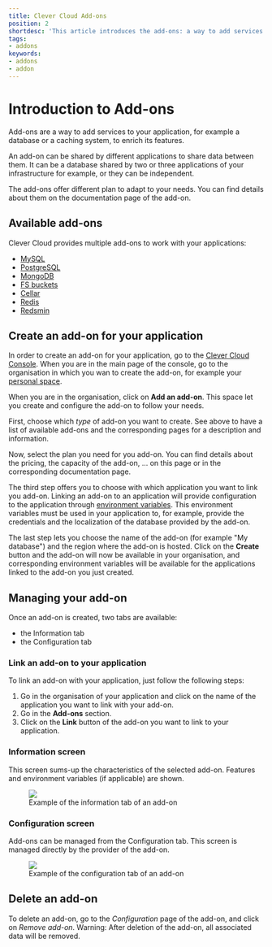 ```yaml
---
title: Clever Cloud Add-ons
position: 2
shortdesc: 'This article introduces the add-ons: a way to add services to your application on Clever Cloud.'
tags:
- addons
keywords:
- addons
- addon
---
```


# Introduction to Add-ons

Add-ons are a way to add services to your application, for example a database or a caching system, to enrich its
features.

An add-on can be shared by different applications to share data between them. It can be a database shared by two or
three applications of your infrastructure for example, or they can be independent.

The add-ons offer different plan to adapt to your needs. You can find details about them on the documentation page of
the add-on.

## Available add-ons

Clever Cloud provides multiple add-ons to work with your applications:

* [MySQL](/addons/mysql)
* [PostgreSQL](/addons/postgresql)
* [MongoDB](/addons/mongodb)
* [FS buckets](/addons/fs_buckets)
* [Cellar](/addons/cellar)
* [Redis](/addons/redis)
* [Redsmin](/addons/redsmin)

## Create an add-on for your application

In order to create an add-on for your application, go to the [Clever Cloud Console](https://console.clever-cloud.com/).
When you are in the main page of the console, go to the organisation in which you wan to create the add-on,
for example your [personal space](https://console.clever-cloud.com/users/me).

When you are in the organisation, click on **Add an add-on**. This space let you create and configure the
add-on to follow your needs.

First, choose which *type* of add-on you want to create. See above to have a list of available add-ons and the
corresponding pages for a description and information.

Now, select the plan you need for you add-on. You can find details about the pricing, the capacity of the add-on, ...
on this page or in the corresponding documentation page.

The third step offers you to choose with which application you want to link you add-on. Linking an add-on to an
application will provide configuration to the application through [environment variables](/admin-console/environment-variables).
This environment variables must be used in your application to, for example, provide the credentials and the
localization of the database provided by the add-on.

The last step lets you choose the name of the add-on (for example "My database") and the region where the add-on is
hosted. Click on the **Create** button and the add-on will now be available in your organisation, and corresponding
environment variables will be available for the applications linked to the add-on you just created.

## Managing your add-on

Once an add-on is created, two tabs are available:

* the Information tab
* the Configuration tab


### Link an add-on to your application

To link an add-on with your application, just follow the following steps:

1. Go in the organisation of your application and click on the name of the application you want to link with your add-on.
2. Go in the **Add-ons** section.
3. Click on the **Link** button of the add-on you want to link to your application.


### Information screen

This screen sums-up the characteristics of the selected add-on.
Features and environment variables (if applicable) are shown.

<figure class="cc-content-img">
  <a class="cc-content-img" href="/assets/images/managing-addons-info.png">
    <img src="/doc/assets/images/managing-addons-info.png">
  </a>
  <figcaption>
    Example of the information tab of an add-on
  </figcaption>
</figure>


### Configuration screen

Add-ons can be managed from the Configuration tab.
This screen is managed directly by the provider of the add-on.

<figure class="cc-content-img">
  <a class="cc-content-img" href="/assets/images/managing-addons-config.png">
    <img src="/doc/assets/images/managing-addons-config.png">
  </a>
  <figcaption>
    Example of the configuration tab of an add-on
  </figcaption>
</figure>


## Delete an add-on

To delete an add-on, go to the *Configuration* page of the add-on, and click on *Remove add-on*.
Warning: After deletion of the add-on, all associated data will be removed.
